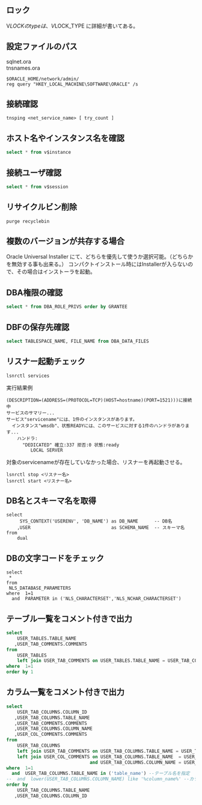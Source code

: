 ## ロック
V$LOCK
のtypeは、
V$LOCK_TYPE
に詳細が書いてある。

## 設定ファイルのパス
sqlnet.ora  
tnsnames.ora
``` 
$ORACLE_HOME/network/admin/ 
reg query "HKEY_LOCAL_MACHINE\SOFTWARE\ORACLE" /s
```

## 接続確認
```
tnsping <net_service_name> [ try_count ]
```

## ホスト名やインスタンス名を確認
```sql
select * from v$instance
```

## 接続ユーザ確認
```sql
select * from v$session
```

## リサイクルビン削除
```
purge recyclebin
```

## 複数のバージョンが共存する場合
Oracle Universal Installer
にて、どちらを優先して使うか選択可能。（どちらかを無効する事も出来る。）
コンパクトインストール時にはInstallerが入らないので、その場合はインストーラを起動。


## DBA権限の確認
```sql
select * from DBA_ROLE_PRIVS order by GRANTEE
```

## DBFの保存先確認
```sql
select TABLESPACE_NAME, FILE_NAME from DBA_DATA_FILES
```

## リスナー起動チェック
```
lsnrctl services
```
実行結果例
```
(DESCRIPTION=(ADDRESS=(PROTOCOL=TCP)(HOST=hostname)(PORT=1521)))に接続中
サービスのサマリー...
サービス"servicename"には、1件のインスタンスがあります。
  インスタンス"wmsdb"、状態READYには、このサービスに対する1件のハンドラがあります...
    ハンドラ:
      "DEDICATED" 確立:337 拒否:0 状態:ready
         LOCAL SERVER
```

対象のservicenameが存在していなかった場合、リスナーを再起動させる。

```
lsnrctl stop <リスナー名>
lsnrctl start <リスナー名>
```

## DB名とスキーマ名を取得
```
select
     SYS_CONTEXT('USERENV', 'DB_NAME') as DB_NAME      -- DB名
    ,USER                              as SCHEMA_NAME  -- スキーマ名
from
    dual
```

## DBの文字コードをチェック
```
select 
 *
from 
 NLS_DATABASE_PARAMETERS
where  1=1
  and  PARAMETER in ('NLS_CHARACTERSET','NLS_NCHAR_CHARACTERSET')
```

## テーブル一覧をコメント付きで出力
```sql
select
    USER_TABLES.TABLE_NAME
   ,USER_TAB_COMMENTS.COMMENTS
from
    USER_TABLES
    left join USER_TAB_COMMENTS on USER_TABLES.TABLE_NAME = USER_TAB_COMMENTS.TABLE_NAME
where  1=1
order by 1
```

## カラム一覧をコメント付きで出力
```sql
select
    USER_TAB_COLUMNS.COLUMN_ID
   ,USER_TAB_COLUMNS.TABLE_NAME
   ,USER_TAB_COMMENTS.COMMENTS
   ,USER_TAB_COLUMNS.COLUMN_NAME
   ,USER_COL_COMMENTS.COMMENTS
from
    USER_TAB_COLUMNS
    left join USER_TAB_COMMENTS on USER_TAB_COLUMNS.TABLE_NAME = USER_TAB_COMMENTS.TABLE_NAME
    left join USER_COL_COMMENTS on USER_TAB_COLUMNS.TABLE_NAME  = USER_COL_COMMENTS.TABLE_NAME
                               and USER_TAB_COLUMNS.COLUMN_NAME = USER_COL_COMMENTS.COLUMN_NAME
where  1=1
  and  USER_TAB_COLUMNS.TABLE_NAME in ('table_name') --テーブル名を指定
--  and  lower(USER_TAB_COLUMNS.COLUMN_NAME) like '%column_name%' --カラム検索内容
order by
    USER_TAB_COLUMNS.TABLE_NAME
   ,USER_TAB_COLUMNS.COLUMN_ID
```


